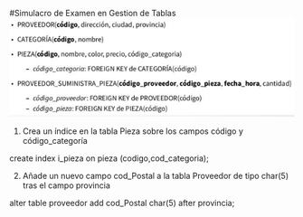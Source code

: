 #Simulacro de Examen en Gestion de Tablas  
![](/mysql/Ejercicios/CreaciondeTablas/img/1.JPG)  
1) Crea un índice en la tabla Pieza sobre los campos código y código_categoría  

create index i_pieza on pieza (codigo,cod_categoria);  

2) Añade un nuevo campo cod_Postal a la tabla Proveedor de tipo char(5) tras el campo provincia  

alter table proveedor add cod_Postal char(5) after provincia;
